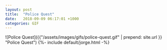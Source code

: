 ```yaml
---
layout: post
title:  "Police Quest"
date:   2018-09-09 06:17:01 +1000
categories: GIF
---
```


![Police Quest]({{"/assets/images/gifs/police-quest.gif" | prepend: site.url }} "Police Quest")
{%- include default/jorge.html -%}